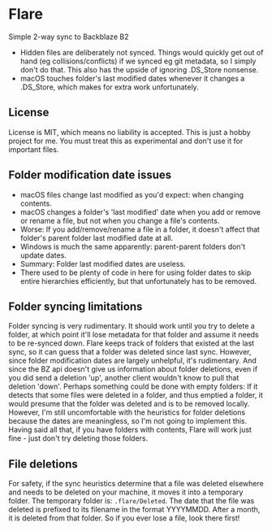 # Flare

Simple 2-way sync to Backblaze B2

* Hidden files are deliberately not synced. Things would quickly get out of hand (eg collisions/conflicts) if we synced eg git metadata, so I simply don't do that. This also has the upside of ignoring .DS_Store nonsense.
* macOS touches folder's last modified dates whenever it changes a .DS_Store, which makes for extra work unfortunately.

## License

License is MIT, which means no liability is accepted. This is just a hobby project for me. You must treat this as experimental and don't use it for important files.

## Folder modification date issues

* macOS files change last modified as you'd expect: when changing contents.
* macOS changes a folder's 'last modified' date when you add or remove or rename a file, but not when you change a file's contents.
* Worse: If you add/remove/rename a file in a folder, it doesn't affect that folder's parent folder last modified date at all.
* Windows is much the same apparently: parent-parent folders don't update dates.
* Summary: Folder last modified dates are useless.
* There used to be plenty of code in here for using folder dates to skip entire hierarchies efficiently, but that unfortunately has to be removed. 

## Folder syncing limitations

Folder syncing is very rudimentary. It should work until you try to delete a folder, at which point it'll lose metadata for that folder and assume it needs to be re-synced down.
Flare keeps track of folders that existed at the last sync, so it can guess that a folder was deleted since last sync. However, since folder modification dates are largely unhelpful, it's rudimentary.
And since the BZ api doesn't give us information about folder deletions, even if you did send a deletion 'up', another client wouldn't know to pull that deletion 'down'.
Perhaps something could be done with empty folders: If it detects that some files were deleted in a folder, and thus emptied a folder, it would presume that the folder was deleted and is to be removed locally.
However, I'm still uncomfortable with the heuristics for folder deletions because the dates are meaningless, so I'm not going to implement this.
Having said all that, if you have folders with contents, Flare will work just fine - just don't try deleting those folders. 

## File deletions

For safety, if the sync heuristics determine that a file was deleted elsewhere and needs to be deleted on your machine, it moves it into a temporary folder.
The temporary folder is: `.flare/Deleted`.
The date that the file was deleted is prefixed to its filename in the format YYYYMMDD.
After a month, it is deleted from that folder.
So if you ever lose a file, look there first!
